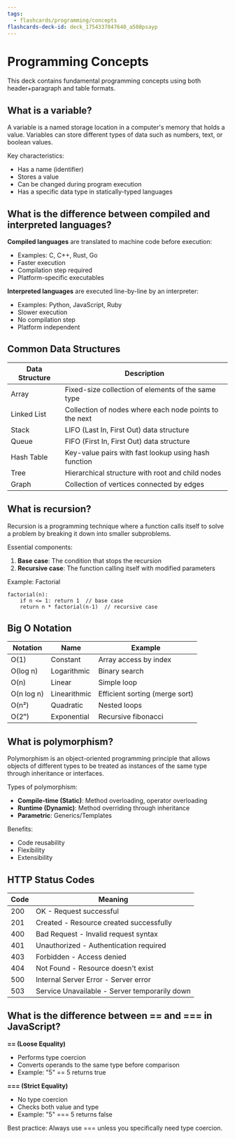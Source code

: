 ```yaml
---
tags:
  - flashcards/programming/concepts
flashcards-deck-id: deck_1754337047640_a508psayp
---
```


# Programming Concepts

This deck contains fundamental programming concepts using both header+paragraph and table formats.

## What is a variable?

A variable is a named storage location in a computer's memory that holds a value. Variables can store different types of data such as numbers, text, or boolean values.

Key characteristics:
- Has a name (identifier)
- Stores a value
- Can be changed during program execution
- Has a specific data type in statically-typed languages

## What is the difference between compiled and interpreted languages?

**Compiled languages** are translated to machine code before execution:
- Examples: C, C++, Rust, Go
- Faster execution
- Compilation step required
- Platform-specific executables

**Interpreted languages** are executed line-by-line by an interpreter:
- Examples: Python, JavaScript, Ruby
- Slower execution
- No compilation step
- Platform independent

## Common Data Structures

| Data Structure | Description |
|----------------|-------------|
| Array | Fixed-size collection of elements of the same type |
| Linked List | Collection of nodes where each node points to the next |
| Stack | LIFO (Last In, First Out) data structure |
| Queue | FIFO (First In, First Out) data structure |
| Hash Table | Key-value pairs with fast lookup using hash function |
| Tree | Hierarchical structure with root and child nodes |
| Graph | Collection of vertices connected by edges |

## What is recursion?

Recursion is a programming technique where a function calls itself to solve a problem by breaking it down into smaller subproblems.

Essential components:
1. **Base case**: The condition that stops the recursion
2. **Recursive case**: The function calling itself with modified parameters

Example: Factorial
```
factorial(n):
    if n <= 1: return 1  // base case
    return n * factorial(n-1)  // recursive case
```

## Big O Notation

| Notation | Name | Example |
|----------|------|---------|
| O(1) | Constant | Array access by index |
| O(log n) | Logarithmic | Binary search |
| O(n) | Linear | Simple loop |
| O(n log n) | Linearithmic | Efficient sorting (merge sort) |
| O(n²) | Quadratic | Nested loops |
| O(2ⁿ) | Exponential | Recursive fibonacci |

## What is polymorphism?

Polymorphism is an object-oriented programming principle that allows objects of different types to be treated as instances of the same type through inheritance or interfaces.

Types of polymorphism:
- **Compile-time (Static)**: Method overloading, operator overloading
- **Runtime (Dynamic)**: Method overriding through inheritance
- **Parametric**: Generics/Templates

Benefits:
- Code reusability
- Flexibility
- Extensibility

## HTTP Status Codes

| Code | Meaning |
|------|---------|
| 200 | OK - Request successful |
| 201 | Created - Resource created successfully |
| 400 | Bad Request - Invalid request syntax |
| 401 | Unauthorized - Authentication required |
| 403 | Forbidden - Access denied |
| 404 | Not Found - Resource doesn't exist |
| 500 | Internal Server Error - Server error |
| 503 | Service Unavailable - Server temporarily down |

## What is the difference between == and === in JavaScript?

**== (Loose Equality)**
- Performs type coercion
- Converts operands to the same type before comparison
- Example: "5" == 5 returns true

**=== (Strict Equality)**
- No type coercion
- Checks both value and type
- Example: "5" === 5 returns false

Best practice: Always use === unless you specifically need type coercion.